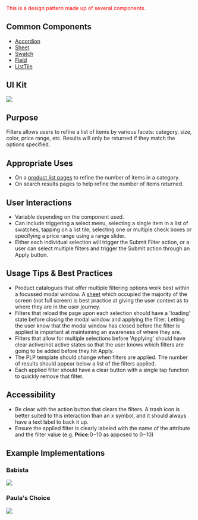 <div style="color:red; margin-bottom:20px;">
This is a design pattern made up of several components.
</div>

## Common Components

- [Accordion](#!/Accordion)
- [Sheet](#!/Sheet)
- [Swatch](#!/Swatch)
- [Field](#!/Field)
- [ListTile](#!/ListTile)

## UI Kit

![](../../assets/images/patterns/filtering/filtering-uikit.png)

## Purpose

Filters allows users to refine a list of items by various facets: category, size, color, price range, etc. Results will only be returned if they match the options specified.

## Appropriate Uses

- On a [product list pages](#!/Plp) to refine the number of items in a category.
- On search results pages to help refine the number of items returned.

## User Interactions

- Variable depending on the component used.
- Can include triggering a select menu, selecting a single item in a list of swatches, tapping on a list tile, selecting one or multiple check boxes or specifying a price range using a range slider.
- Either each individual selection will trigger the Submit Filter action, or a user can select multiple filters and trigger the Submit action through an Apply button.

## Usage Tips & Best Practices

- Product catalogues that offer multiple filtering options work best within a focussed modal window. A [sheet](#!/sheet) which occupied the majority of the screen (not full screen) is best practice at giving the user context as to where they are in the user journey.
- Filters that reload the page upon each selection should have a 'loading' state before closing the modal window and applying the filter. Letting the user know that the modal window has closed before the filter is applied is important at maintaining an awareness of where they are.
- Filters that allow for multiple selections before 'Applying' should have clear active/not active states so that the user knows which filters are going to be added before they hit Apply.
- The PLP template should change when filters are applied. The number of results should appear below a list of the filters applied.
- Each applied filter should have a clear button with a single tap function to quickly remove that filter.

## Accessibility

- Be clear with the action button that clears the filters. A trash icon is better suited to this interaction than an x symbol, and it should always have a text label to back it up.
- Ensure the applied filter is clearly labeled with the name of the attribute and the filter value (e.g. **Price:**$0-$10 as apposed to $0-$10)

## Example Implementations

### Babista

![](../../assets/images/patterns/filtering/filtering-babista.gif)

### Paula's Choice

![](../../assets/images/patterns/filtering/filtering-paulas.gif)

